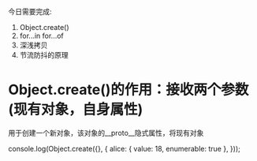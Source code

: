 今日需要完成: 

1. Object.create()  
2. for...in  for...of
3. 深浅拷贝
4. 节流防抖的原理 

# Object.create()的作用：接收两个参数 (现有对象，自身属性)
用于创建一个新对象，该对象的__proto__隐式属性，将现有对象

console.log(Object.create({}, { alice: { value: 18, enumerable: true }, }));